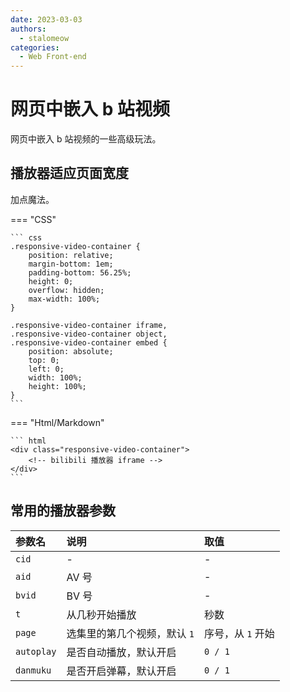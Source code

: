 ```yaml
---
date: 2023-03-03
authors:
  - stalomeow
categories:
  - Web Front-end
---
```


# 网页中嵌入 b 站视频

网页中嵌入 b 站视频的一些高级玩法。



## 播放器适应页面宽度

加点魔法。

=== "CSS"

    ``` css
    .responsive-video-container {
        position: relative;
        margin-bottom: 1em;
        padding-bottom: 56.25%;
        height: 0;
        overflow: hidden;
        max-width: 100%;
    }

    .responsive-video-container iframe,
    .responsive-video-container object,
    .responsive-video-container embed {
        position: absolute;
        top: 0;
        left: 0;
        width: 100%;
        height: 100%;
    }
    ```

=== "Html/Markdown"

    ``` html
    <div class="responsive-video-container">
        <!-- bilibili 播放器 iframe -->
    </div>
    ```

## 常用的播放器参数

|参数名|说明|取值|
|:-|:-|:-|
|`cid`|-|-|
|`aid`|AV 号|-|
|`bvid`|BV 号|-|
|`t`|从几秒开始播放|秒数|
|`page`|选集里的第几个视频，默认 `1`|序号，从 `1` 开始|
|`autoplay`|是否自动播放，默认开启|`0 / 1`|
|`danmuku`|是否开启弹幕，默认开启|`0 / 1`|


[^1]: [https://sunete.github.io/tutorial/bilibili-video-adapts-to-the-width/](https://sunete.github.io/tutorial/bilibili-video-adapts-to-the-width/)
[^2]: [https://www.sunzhongwei.com/video-websites-embed-bilibili-iframe-code-video-disable-play-automatically](https://www.sunzhongwei.com/video-websites-embed-bilibili-iframe-code-video-disable-play-automatically)